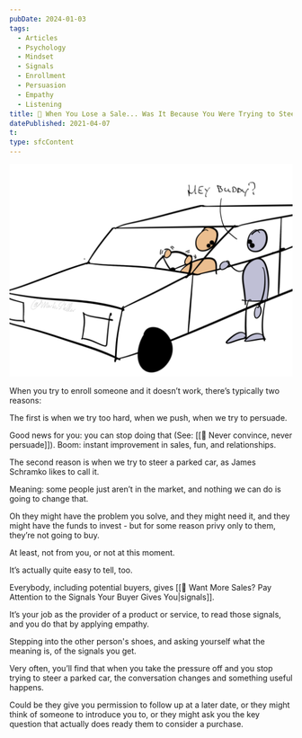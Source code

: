 ```yaml
---
pubDate: 2024-01-03
tags:
  - Articles
  - Psychology
  - Mindset
  - Signals
  - Enrollment
  - Persuasion
  - Empathy
  - Listening
title: 📄 When You Lose a Sale... Was It Because You Were Trying to Steer a Parked Car?
datePublished: 2021-04-07
t: 
type: sfcContent
---
```


![](Media/SalesFlowCoach.app_When-you-lose-a-sale-were-you-trying-to-steer-a-parked-car_MartinStellar.com.png)

When you try to enroll someone and it doesn’t work, there’s typically two reasons:

The first is when we try too hard, when we push, when we try to persuade.

Good news for you: you can stop doing that (See: [[📄 Never convince, never persuade]]). Boom: instant improvement in sales, fun, and relationships.

The second reason is when we try to steer a parked car, as James Schramko likes to call it.

Meaning: some people just aren’t in the market, and nothing we can do is going to change that.

Oh they might have the problem you solve, and they might need it, and they might have the funds to invest - but for some reason privy only to them, they’re not going to buy.

At least, not from you, or not at this moment.

It’s actually quite easy to tell, too.

Everybody, including potential buyers, gives [[📄 Want More Sales? Pay Attention to the Signals Your Buyer Gives You|signals]].

It’s your job as the provider of a product or service, to read those signals, and you do that by applying empathy.

Stepping into the other person's shoes, and asking yourself what the meaning is, of the signals you get.

Very often, you’ll find that when you take the pressure off and you stop trying to steer a parked car, the conversation changes and something useful happens.

Could be they give you permission to follow up at a later date, or they might think of someone to introduce you to, or they might ask you the key question that actually does ready them to consider a purchase.